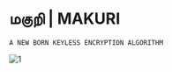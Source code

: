 # மகுறி | MAKURI 
 
    A NEW BORN KEYLESS ENCRYPTION ALGORITHM
![1](https://github.com/mugund10/MAKURI/blob/master/images/makuri.png)
